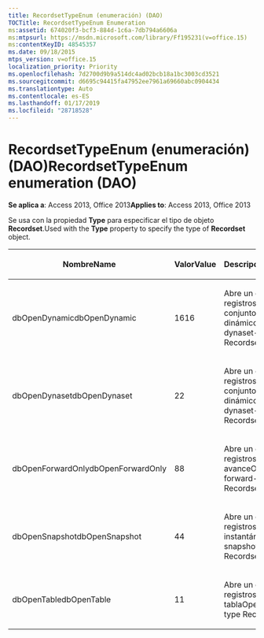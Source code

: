 ```yaml
---
title: RecordsetTypeEnum (enumeración) (DAO)
TOCTitle: RecordsetTypeEnum Enumeration
ms:assetid: 674020f3-bcf3-884d-1c6a-7db794a6606a
ms:mtpsurl: https://msdn.microsoft.com/library/Ff195231(v=office.15)
ms:contentKeyID: 48545357
ms.date: 09/18/2015
mtps_version: v=office.15
localization_priority: Priority
ms.openlocfilehash: 7d2700d9b9a514dc4ad02bcb18a1bc3003cd3521
ms.sourcegitcommit: d6695c94415fa47952ee7961a69660abc0904434
ms.translationtype: Auto
ms.contentlocale: es-ES
ms.lasthandoff: 01/17/2019
ms.locfileid: "28718528"
---
```

# <a name="recordsettypeenum-enumeration-dao"></a><span data-ttu-id="3546b-102">RecordsetTypeEnum (enumeración) (DAO)</span><span class="sxs-lookup"><span data-stu-id="3546b-102">RecordsetTypeEnum enumeration (DAO)</span></span>


<span data-ttu-id="3546b-103">**Se aplica a**: Access 2013, Office 2013</span><span class="sxs-lookup"><span data-stu-id="3546b-103">**Applies to**: Access 2013, Office 2013</span></span>

<span data-ttu-id="3546b-104">Se usa con la propiedad **Type** para especificar el tipo de objeto **Recordset**.</span><span class="sxs-lookup"><span data-stu-id="3546b-104">Used with the **Type** property to specify the type of **Recordset** object.</span></span>

<table>
<colgroup>
<col style="width: 33%" />
<col style="width: 33%" />
<col style="width: 33%" />
</colgroup>
<thead>
<tr class="header">
<th><p><span data-ttu-id="3546b-105">Nombre</span><span class="sxs-lookup"><span data-stu-id="3546b-105">Name</span></span></p></th>
<th><p><span data-ttu-id="3546b-106">Valor</span><span class="sxs-lookup"><span data-stu-id="3546b-106">Value</span></span></p></th>
<th><p><span data-ttu-id="3546b-107">Descripción</span><span class="sxs-lookup"><span data-stu-id="3546b-107">Description</span></span></p></th>
</tr>
</thead>
<tbody>
<tr class="odd">
<td><p><span data-ttu-id="3546b-108">dbOpenDynamic</span><span class="sxs-lookup"><span data-stu-id="3546b-108">dbOpenDynamic</span></span></p></td>
<td><p><span data-ttu-id="3546b-109">16</span><span class="sxs-lookup"><span data-stu-id="3546b-109">16</span></span></p></td>
<td><p><span data-ttu-id="3546b-110">Abre un conjunto de registros de tipo conjunto de registros dinámicos</span><span class="sxs-lookup"><span data-stu-id="3546b-110">Opens a dynaset-type Recordset</span></span></p></td>
</tr>
<tr class="even">
<td><p><span data-ttu-id="3546b-111">dbOpenDynaset</span><span class="sxs-lookup"><span data-stu-id="3546b-111">dbOpenDynaset</span></span></p></td>
<td><p><span data-ttu-id="3546b-112">2</span><span class="sxs-lookup"><span data-stu-id="3546b-112">2</span></span></p></td>
<td><p><span data-ttu-id="3546b-113">Abre un conjunto de registros de tipo conjunto de registros dinámicos</span><span class="sxs-lookup"><span data-stu-id="3546b-113">Opens a dynaset-type Recordset</span></span></p></td>
</tr>
<tr class="odd">
<td><p><span data-ttu-id="3546b-114">dbOpenForwardOnly</span><span class="sxs-lookup"><span data-stu-id="3546b-114">dbOpenForwardOnly</span></span></p></td>
<td><p><span data-ttu-id="3546b-115">8</span><span class="sxs-lookup"><span data-stu-id="3546b-115">8</span></span></p></td>
<td><p><span data-ttu-id="3546b-116">Abre un conjunto de registros de tipo de solo avance</span><span class="sxs-lookup"><span data-stu-id="3546b-116">Opens a forward-only type Recordset</span></span></p></td>
</tr>
<tr class="even">
<td><p><span data-ttu-id="3546b-117">dbOpenSnapshot</span><span class="sxs-lookup"><span data-stu-id="3546b-117">dbOpenSnapshot</span></span></p></td>
<td><p><span data-ttu-id="3546b-118">4</span><span class="sxs-lookup"><span data-stu-id="3546b-118">4</span></span></p></td>
<td><p><span data-ttu-id="3546b-119">Abre un conjunto de registros de tipo instantánea</span><span class="sxs-lookup"><span data-stu-id="3546b-119">Opens a snapshot-type Recordset</span></span></p></td>
</tr>
<tr class="odd">
<td><p><span data-ttu-id="3546b-120">dbOpenTable</span><span class="sxs-lookup"><span data-stu-id="3546b-120">dbOpenTable</span></span></p></td>
<td><p><span data-ttu-id="3546b-121">1</span><span class="sxs-lookup"><span data-stu-id="3546b-121">1</span></span></p></td>
<td><p><span data-ttu-id="3546b-122">Abre un conjunto de registros de tipo tabla</span><span class="sxs-lookup"><span data-stu-id="3546b-122">Opens a table-type Recordset</span></span></p></td>
</tr>
</tbody>
</table>

